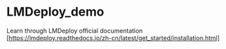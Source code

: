 # LMDeploy_demo
Learn through LMDeploy official documentation
[https://lmdeploy.readthedocs.io/zh-cn/latest/get_started/installation.html]
